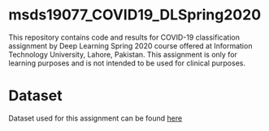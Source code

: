 # msds19077_COVID19_DLSpring2020
This repository contains code and results for COVID-19 classification assignment by Deep Learning Spring 2020 course offered at Information Technology University, Lahore, Pakistan. This assignment is only for learning purposes and is not intended to be used for clinical purposes.

# Dataset
Dataset used for this assignment can be found <a href='https://drive.google.com/file/d/1-HQQciKYfwAO3oH7ci6zhg45DduvkpnK/view'>here</a>
